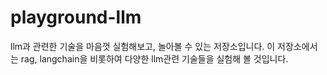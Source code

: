 # playground-llm
llm과 관련한 기술을 마음껏 실험해보고, 놀아볼 수 있는 저장소입니다. 이 저장소에서는 rag, langchain을 비롯하여 다양한 llm관련 기술들을 실험해 볼 것입니다.
